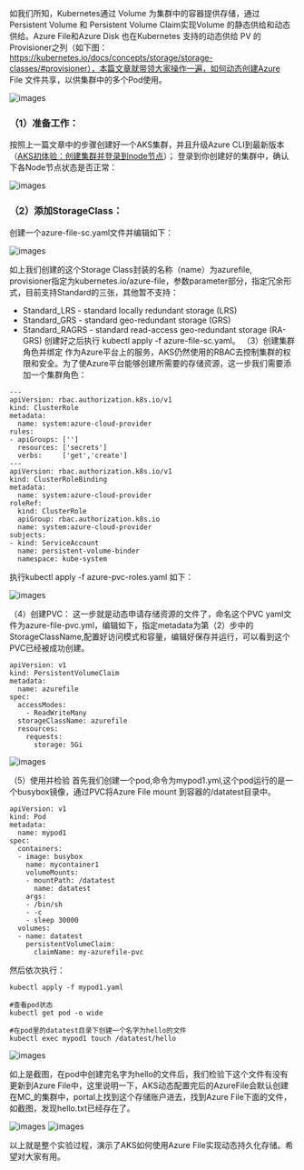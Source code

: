 如我们所知，Kubernetes通过 Volume 为集群中的容器提供存储，通过Persistent Volume 和 Persistent Volume Claim实现Volume 的静态供给和动态供给。Azure File和Azure Disk 也在Kubernetes 支持的动态供给 PV 的 Provisioner之列（如下图：https://kubernetes.io/docs/concepts/storage/storage-classes/#provisioner），本篇文章就带领大家操作一遍，如何动态创建Azure File 文件共享，以供集群中的多个Pod使用。
 
![images](https://github.com/JanlenHu/OCPChinaPTSALLDOCS/blob/master/01.BLOG/images/AKS使用Azure%20File实现动态持久化存储1.png)
 
### （1）准备工作：
按照上一篇文章中的步骤创建好一个AKS集群，并且升级Azure CLI到最新版本（[AKS初体验：创建集群并登录到node节点](https://www.cnblogs.com/changruijun/p/10930723.html)）；
登录到你创建好的集群中，确认下各Node节点状态是否正常：

![images](https://github.com/JanlenHu/OCPChinaPTSALLDOCS/blob/master/01.BLOG/images/AKS使用Azure%20File实现动态持久化存储2.png)

### （2）添加StorageClass：
 创建一个azure-file-sc.yaml文件并编辑如下：

![images](https://github.com/JanlenHu/OCPChinaPTSALLDOCS/blob/master/01.BLOG/images/AKS使用Azure%20File实现动态持久化存储3.png)

如上我们创建的这个Storage Class封装的名称（name）为azurefile, provisioner指定为kubernetes.io/azure-file，参数parameter部分，指定冗余形式，目前支持Standard的三张，其他暂不支持：
- Standard_LRS - standard locally redundant storage (LRS)
- Standard_GRS - standard geo-redundant storage (GRS)
- Standard_RAGRS - standard read-access geo-redundant storage (RA-GRS)
 创建好之后执行 kubectl apply -f azure-file-sc.yaml。
（3）创建集群角色并绑定
作为Azure平台上的服务，AKS仍然使用的RBAC去控制集群的权限和安全。为了使Azure平台能够创建所需要的存储资源，这一步我们需要添加一个集群角色：
```
---
apiVersion: rbac.authorization.k8s.io/v1
kind: ClusterRole
metadata:
  name: system:azure-cloud-provider
rules:
- apiGroups: ['']
  resources: ['secrets']
  verbs:     ['get','create']
---
apiVersion: rbac.authorization.k8s.io/v1
kind: ClusterRoleBinding
metadata:
  name: system:azure-cloud-provider
roleRef:
  kind: ClusterRole
  apiGroup: rbac.authorization.k8s.io
  name: system:azure-cloud-provider
subjects:
- kind: ServiceAccount
  name: persistent-volume-binder
  namespace: kube-system
```
执行kubectl apply -f azure-pvc-roles.yaml 如下：

![images](https://github.com/JanlenHu/OCPChinaPTSALLDOCS/blob/master/01.BLOG/images/AKS使用Azure%20File实现动态持久化存储4.png)

（4）创建PVC：
这一步就是动态申请存储资源的文件了，命名这个PVC yaml文件为azure-file-pvc.yml，编辑如下，指定metadata为第（2）步中的StorageClassName,配置好访问模式和容量，编辑好保存并运行，可以看到这个PVC已经被成功创建。
```
apiVersion: v1
kind: PersistentVolumeClaim
metadata:
  name: azurefile
spec:
  accessModes:
    - ReadWriteMany
  storageClassName: azurefile
  resources:
    requests:
      storage: 5Gi
```
![images](https://github.com/JanlenHu/OCPChinaPTSALLDOCS/blob/master/01.BLOG/images/AKS使用Azure%20File实现动态持久化存储5.png)

（5）使用并检验
首先我们创建一个pod,命令为mypod1.yml,这个pod运行的是一个busybox镜像，通过PVC将Azure File mount 到容器的/datatest目录中。
```
apiVersion: v1
kind: Pod
metadata:
  name: mypod1
spec:
  containers:
  - image: busybox
    name: mycontainer1
    volumeMounts:
    - mountPath: /datatest
      name: datatest
    args:
    - /bin/sh
    - -c
    - sleep 30000
  volumes:
  - name: datatest
    persistentVolumeClaim:
      claimName: my-azurefile-pvc
```
然后依次执行：
```
kubectl apply -f mypod1.yaml

#查看pod状态
kubectl get pod -o wide

#在pod里的datatest目录下创建一个名字为hello的文件
kubectl exec mypod1 touch /datatest/hello
```

![images](https://github.com/JanlenHu/OCPChinaPTSALLDOCS/blob/master/01.BLOG/images/AKS使用Azure%20File实现动态持久化存储6.png)

如上是截图，在pod中创建完名字为hello的文件后，我们检验下这个文件有没有更新到Azure File中，这里说明一下，AKS动态配置完后的AzureFile会默认创建在MC_的集群中，portal上找到这个存储账户进去，找到Azure File下面的文件，如截图，发现hello.txt已经存在了。

![images](https://github.com/JanlenHu/OCPChinaPTSALLDOCS/blob/master/01.BLOG/images/AKS使用Azure%20File实现动态持久化存储7.png)
![images](https://github.com/JanlenHu/OCPChinaPTSALLDOCS/blob/master/01.BLOG/images/AKS使用Azure%20File实现动态持久化存储8.png)
 

以上就是整个实验过程，演示了AKS如何使用Azure File实现动态持久化存储。希望对大家有用。
